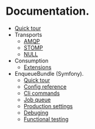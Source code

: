 # Documentation.

* [Quick tour](quick_tour.md)
* Transports
    - [AMQP](amqp_transport.md)
    - [STOMP](stomp_transport.md)
    - [NULL](null_transport.md)
* Consumption
    - [Extensions](consumption/extensions.md)
* EnqueueBundle (Symfony).  
    - [Quick tour](bundle/quick_tour.md)
    - [Config reference](bundle/config_reference.md)
    - [Cli commands](bundle/cli_commands.md)
    - [Job queue](bundle/job_queue.md)
    - [Production settings](bundle/production_settings.md)
    - [Debuging](bundle/debuging.md)
    - [Functional testing](bundle/functional_testing.md)